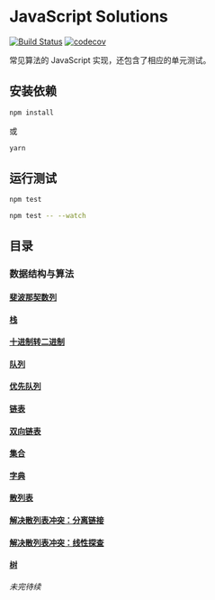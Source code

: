 # JavaScript Solutions
[![Build Status](https://travis-ci.org/lewis617/javascript-solutions.svg?branch=master)](https://travis-ci.org/lewis617/javascript-solutions)
[![codecov](https://codecov.io/gh/lewis617/javascript-solutions/branch/master/graph/badge.svg)](https://codecov.io/gh/lewis617/javascript-solutions)

常见算法的 JavaScript 实现，还包含了相应的单元测试。

## 安装依赖

```bash
npm install
```

或

```bash
yarn
```

## 运行测试

```bash
npm test

npm test -- --watch
```

## 目录

### 数据结构与算法
#### [斐波那契数列](https://github.com/lewis617/javascript-solutions/blob/master/src/fibonacci.js)
#### [栈](https://github.com/lewis617/javascript-solutions/blob/master/src/Stack.js)
#### [十进制转二进制](https://github.com/lewis617/javascript-solutions/blob/master/src/divideBy2.js)
#### [队列](https://github.com/lewis617/javascript-solutions/blob/master/src/Queue.js)
#### [优先队列](https://github.com/lewis617/javascript-solutions/blob/master/src/PriorityQueue.js)
#### [链表](https://github.com/lewis617/javascript-solutions/blob/master/src/LinkedList.js)
#### [双向链表](https://github.com/lewis617/javascript-solutions/blob/master/src/DoublyLinkedList.js)
#### [集合](https://github.com/lewis617/javascript-solutions/blob/master/src/Set.js)
#### [字典](https://github.com/lewis617/javascript-solutions/blob/master/src/Dictionary.js)
#### [散列表](https://github.com/lewis617/javascript-solutions/blob/master/src/HashTable.js)
#### [解决散列表冲突：分离链接](https://github.com/lewis617/javascript-solutions/blob/master/src/HashCollisionSeparateChaining.js)
#### [解决散列表冲突：线性探查](https://github.com/lewis617/javascript-solutions/blob/master/src/HashCollisionLinearProbing.js)
#### [树](https://github.com/lewis617/javascript-solutions/blob/master/src/BinarySearchTree.js)

*未完待续*